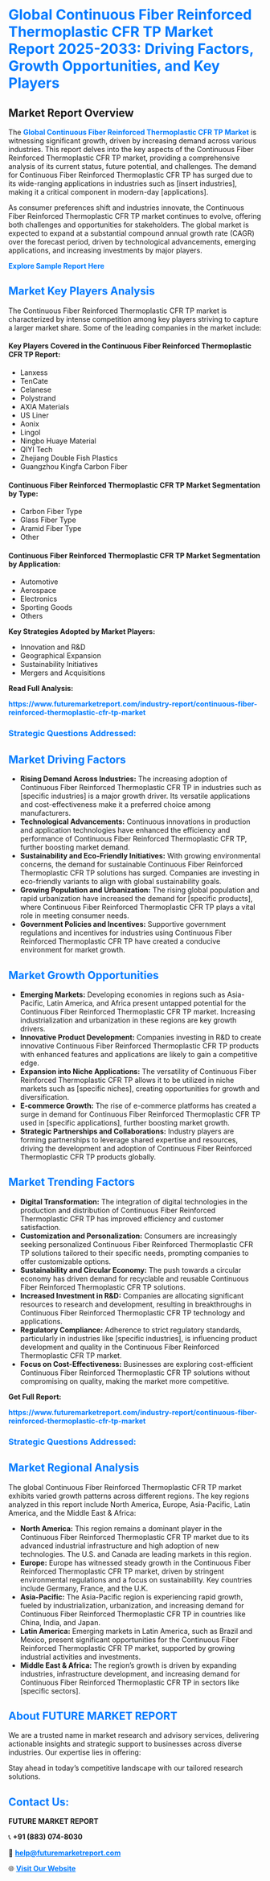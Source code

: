 <h1 style="color: #007BFF;">Global Continuous Fiber Reinforced Thermoplastic CFR TP Market Report 2025-2033: Driving Factors, Growth Opportunities, and Key Players</h1>

<section id="overview">
<h2>Market Report Overview</h2>
<p>The <a href="https://www.futuremarketreport.com/industry-report/continuous-fiber-reinforced-thermoplastic-cfr-tp-market" style="color: #007BFF; text-decoration: none;"><strong>Global Continuous Fiber Reinforced Thermoplastic CFR TP Market</strong></a> is witnessing significant growth, driven by increasing demand across various industries. This report delves into the key aspects of the Continuous Fiber Reinforced Thermoplastic CFR TP market, providing a comprehensive analysis of its current status, future potential, and challenges. The demand for Continuous Fiber Reinforced Thermoplastic CFR TP has surged due to its wide-ranging applications in industries such as [insert industries], making it a critical component in modern-day [applications].</p>
<p>As consumer preferences shift and industries innovate, the Continuous Fiber Reinforced Thermoplastic CFR TP market continues to evolve, offering both challenges and opportunities for stakeholders. The global market is expected to expand at a substantial compound annual growth rate (CAGR) over the forecast period, driven by technological advancements, emerging applications, and increasing investments by major players.</p>
</section>

<section id="overview">
<p><a href="https://www.futuremarketreport.com/request-sample/reportId=103693" style="color: #007BFF; text-decoration: none;"><strong>Explore Sample Report Here</strong></a></p>
</section>

<section id="key-players">
<h2 style="color: #007BFF;">Market Key Players Analysis</h2>
<p>The Continuous Fiber Reinforced Thermoplastic CFR TP market is characterized by intense competition among key players striving to capture a larger market share. Some of the leading companies in the market include:</p>
<h4>Key Players Covered in the Continuous Fiber Reinforced Thermoplastic CFR TP Report:</h4>
<ul><li>Lanxess</li><li>TenCate</li><li>Celanese</li><li>Polystrand</li><li>AXIA Materials</li><li>US Liner</li><li>Aonix</li><li>Lingol</li><li>Ningbo Huaye Material</li><li>QIYI Tech</li><li>Zhejiang Double Fish Plastics</li><li>Guangzhou Kingfa Carbon Fiber</li></ul>
<h4>Continuous Fiber Reinforced Thermoplastic CFR TP Market Segmentation by Type:</h4>
<ul><li>Carbon Fiber Type</li><li>Glass Fiber Type</li><li>Aramid Fiber Type</li><li>Other</li></ul>

<h4>Continuous Fiber Reinforced Thermoplastic CFR TP Market Segmentation by Application:</h4>
<ul><li>Automotive</li><li>Aerospace</li><li>Electronics</li><li>Sporting Goods</li><li>Others</li></ul>
<p><strong>Key Strategies Adopted by Market Players:</strong></p>
<ul>
<li>Innovation and R&D</li>
<li>Geographical Expansion</li>
<li>Sustainability Initiatives</li>
<li>Mergers and Acquisitions</li>
</ul>
</section>

<section>
<p><strong>Read Full Analysis: </strong></p><a href="https://www.futuremarketreport.com/industry-report/continuous-fiber-reinforced-thermoplastic-cfr-tp-market" style="color: #007BFF; text-decoration: none;"><strong>https://www.futuremarketreport.com/industry-report/continuous-fiber-reinforced-thermoplastic-cfr-tp-market</strong></a>
<h3 style="color: #007BFF;">Strategic Questions Addressed:</h3>
</section>

<section id="driving-factors">
<h2 style="color: #007BFF;">Market Driving Factors</h2>
<ul>
<li><strong>Rising Demand Across Industries:</strong> The increasing adoption of Continuous Fiber Reinforced Thermoplastic CFR TP in industries such as [specific industries] is a major growth driver. Its versatile applications and cost-effectiveness make it a preferred choice among manufacturers.</li>
<li><strong>Technological Advancements:</strong> Continuous innovations in production and application technologies have enhanced the efficiency and performance of Continuous Fiber Reinforced Thermoplastic CFR TP, further boosting market demand.</li>
<li><strong>Sustainability and Eco-Friendly Initiatives:</strong> With growing environmental concerns, the demand for sustainable Continuous Fiber Reinforced Thermoplastic CFR TP solutions has surged. Companies are investing in eco-friendly variants to align with global sustainability goals.</li>
<li><strong>Growing Population and Urbanization:</strong> The rising global population and rapid urbanization have increased the demand for [specific products], where Continuous Fiber Reinforced Thermoplastic CFR TP plays a vital role in meeting consumer needs.</li>
<li><strong>Government Policies and Incentives:</strong> Supportive government regulations and incentives for industries using Continuous Fiber Reinforced Thermoplastic CFR TP have created a conducive environment for market growth.</li>
</ul>
</section>

<section id="growth-opportunities">
<h2 style="color: #007BFF;">Market Growth Opportunities</h2>
<ul>
<li><strong>Emerging Markets:</strong> Developing economies in regions such as Asia-Pacific, Latin America, and Africa present untapped potential for the Continuous Fiber Reinforced Thermoplastic CFR TP market. Increasing industrialization and urbanization in these regions are key growth drivers.</li>
<li><strong>Innovative Product Development:</strong> Companies investing in R&D to create innovative Continuous Fiber Reinforced Thermoplastic CFR TP products with enhanced features and applications are likely to gain a competitive edge.</li>
<li><strong>Expansion into Niche Applications:</strong> The versatility of Continuous Fiber Reinforced Thermoplastic CFR TP allows it to be utilized in niche markets such as [specific niches], creating opportunities for growth and diversification.</li>
<li><strong>E-commerce Growth:</strong> The rise of e-commerce platforms has created a surge in demand for Continuous Fiber Reinforced Thermoplastic CFR TP used in [specific applications], further boosting market growth.</li>
<li><strong>Strategic Partnerships and Collaborations:</strong> Industry players are forming partnerships to leverage shared expertise and resources, driving the development and adoption of Continuous Fiber Reinforced Thermoplastic CFR TP products globally.</li>
</ul>
</section>

<section id="trending-factors">
<h2 style="color: #007BFF;">Market Trending Factors</h2>
<ul>
<li><strong>Digital Transformation:</strong> The integration of digital technologies in the production and distribution of Continuous Fiber Reinforced Thermoplastic CFR TP has improved efficiency and customer satisfaction.</li>
<li><strong>Customization and Personalization:</strong> Consumers are increasingly seeking personalized Continuous Fiber Reinforced Thermoplastic CFR TP solutions tailored to their specific needs, prompting companies to offer customizable options.</li>
<li><strong>Sustainability and Circular Economy:</strong> The push towards a circular economy has driven demand for recyclable and reusable Continuous Fiber Reinforced Thermoplastic CFR TP solutions.</li>
<li><strong>Increased Investment in R&D:</strong> Companies are allocating significant resources to research and development, resulting in breakthroughs in Continuous Fiber Reinforced Thermoplastic CFR TP technology and applications.</li>
<li><strong>Regulatory Compliance:</strong> Adherence to strict regulatory standards, particularly in industries like [specific industries], is influencing product development and quality in the Continuous Fiber Reinforced Thermoplastic CFR TP market.</li>
<li><strong>Focus on Cost-Effectiveness:</strong> Businesses are exploring cost-efficient Continuous Fiber Reinforced Thermoplastic CFR TP solutions without compromising on quality, making the market more competitive.</li>
</ul>
</section>

<section>
<p><strong>Get Full Report: </strong></p><a href="https://www.futuremarketreport.com/industry-report/continuous-fiber-reinforced-thermoplastic-cfr-tp-market" style="color: #007BFF; text-decoration: none;"><strong>https://www.futuremarketreport.com/industry-report/continuous-fiber-reinforced-thermoplastic-cfr-tp-market</strong></a>
<h3 style="color: #007BFF;">Strategic Questions Addressed:</h3>
</section>


<section id="regional-analysis">
<h2 style="color: #007BFF;">Market Regional Analysis</h2>
<p>The global Continuous Fiber Reinforced Thermoplastic CFR TP market exhibits varied growth patterns across different regions. The key regions analyzed in this report include North America, Europe, Asia-Pacific, Latin America, and the Middle East & Africa:</p>
<ul>
<li><strong>North America:</strong> This region remains a dominant player in the Continuous Fiber Reinforced Thermoplastic CFR TP market due to its advanced industrial infrastructure and high adoption of new technologies. The U.S. and Canada are leading markets in this region.</li>
<li><strong>Europe:</strong> Europe has witnessed steady growth in the Continuous Fiber Reinforced Thermoplastic CFR TP market, driven by stringent environmental regulations and a focus on sustainability. Key countries include Germany, France, and the U.K.</li>
<li><strong>Asia-Pacific:</strong> The Asia-Pacific region is experiencing rapid growth, fueled by industrialization, urbanization, and increasing demand for Continuous Fiber Reinforced Thermoplastic CFR TP in countries like China, India, and Japan.</li>
<li><strong>Latin America:</strong> Emerging markets in Latin America, such as Brazil and Mexico, present significant opportunities for the Continuous Fiber Reinforced Thermoplastic CFR TP market, supported by growing industrial activities and investments.</li>
<li><strong>Middle East & Africa:</strong> The region’s growth is driven by expanding industries, infrastructure development, and increasing demand for Continuous Fiber Reinforced Thermoplastic CFR TP in sectors like [specific sectors].</li>
</ul>
</section>

<footer>
<h2 style="color: #007BFF;">About FUTURE MARKET REPORT</h2>
<p>We are a trusted name in market research and advisory services, delivering actionable insights and strategic support to businesses across diverse industries. Our expertise lies in offering:</p>

<p>Stay ahead in today’s competitive landscape with our tailored research solutions.</p>

<h2 style="color: #007BFF;">Contact Us:</h2>
<p><strong>FUTURE MARKET REPORT</strong></p>
<p>📞 <strong>+91 (883) 074-8030</strong></p>
<p>📧 <strong><a href="mailto:help@futuremarketreport.com" style="color: #007BFF;">help@futuremarketreport.com</a></strong></p>
<p>🌐 <strong><a href="https://www.futuremarketreport.com/" style="color: #007BFF;">Visit Our Website</a></strong></p>
</footer>